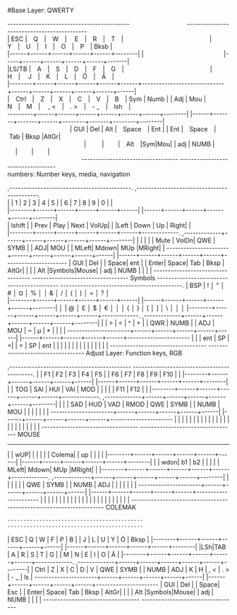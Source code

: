 


   #Base Layer: QWERTY
 
 -------------------------------------------  &emsp;  &emsp;  &emsp; &emsp; &emsp; &emsp; &emsp;   ------------------------------------------- <br/>
  | ESC&nbsp;|&emsp;Q&emsp;|&emsp;W&emsp;| &emsp;E&emsp;|&emsp;R&emsp;|&emsp;T&emsp;|&emsp;  &emsp;  &emsp; &emsp; &emsp; &emsp; &emsp;&emsp;&emsp;&emsp;&emsp;&emsp;                          |&emsp;Y&emsp;|&emsp;U&emsp;|&emsp;I&emsp;|&emsp;O&emsp;|&emsp;P&emsp;|&nbsp;Bksb&nbsp;|<br/>
  |------+------+------+------+------+--------|&nbsp;|&nbsp;&emsp;  &emsp;  &emsp; &emsp; &emsp; &emsp; &emsp;&emsp;&emsp;&emsp;&emsp;|-----+------+------+------+------+-------| <br/>
 |LS/TB&nbsp;|&emsp;A&emsp;|&emsp;S&emsp;|&emsp;D&emsp;|&emsp;F&emsp;|&emsp;G&emsp;| &emsp;  &emsp;  &emsp;&emsp;&emsp;&emsp;&emsp;&emsp; &emsp; &emsp; &emsp; &emsp;|&emsp;H&emsp;| &emsp;J&emsp;|&emsp;K&emsp;|&emsp;L&emsp;|&emsp;Ö&emsp;|&emsp;Ä&emsp;| <br/>
  |--------+------+------+------+------+------+-----------------------------+------+------+------+------+------+------| <br/>
 |&emsp;Ctrl&emsp;|&emsp;Z&emsp;|&emsp;X&emsp;|&emsp;C&emsp;|&emsp;V&emsp;|&emsp;B&emsp;|&nbsp;Sym&nbsp;|&nbsp;Numb&nbsp;| |&nbsp;Adj&nbsp;|&nbsp;Mou&nbsp;|   &emsp;N&emsp;|&emsp;M&emsp;|&emsp; , <&emsp;|&emsp;. >&emsp;|&emsp;- _&emsp;|&emsp;lsh&emsp;| <br/>
   ---------+------+------+------+------+------+------+--------|   |------+-------+-------+------+--------+-------+--------+--------|<br/>
&emsp;&emsp;&emsp;&nbsp;&emsp;&emsp;&nbsp;&emsp;&emsp;&nbsp;&emsp;&emsp;&nbsp;|&nbsp;GUI&nbsp;|&nbsp;Del&nbsp;|&nbsp;Alt&nbsp;|&emsp;Space&emsp;|&nbsp;Ent&nbsp;| |&nbsp;Ent&nbsp;|&emsp;Space&emsp;| &nbsp;Tab&nbsp;|&nbsp;Bksp&nbsp;|AltGr| <br/>
&emsp;&emsp;&emsp;&emsp;&nbsp;&emsp;&nbsp;&emsp;&emsp;&nbsp;&emsp;&emsp;&nbsp;&emsp;&emsp;&nbsp;| &emsp;&nbsp;&emsp;|&emsp;&nbsp;&emsp;|&emsp;Alt&emsp;|Sym|Mou| | adj | NUMB |&emsp;&nbsp;&emsp;|&emsp;&nbsp;&emsp;|&emsp;&nbsp;&emsp;| <br/>
 &emsp;&emsp;&emsp;&emsp;&emsp;&emsp;&emsp;&emsp;&emsp;&emsp;&emsp;&emsp;----------------------------------    ----------------------------------  <br/>
  numbers: Number keys, media, navigation
 
 ,-------------------------------------------.                              ,-------------------------------------------. <br/>
  |        |   1  |  2   |  3   |  4   |  5   |                              |  6   |  7   |  8   |  9   |  0   |        | <br/>
  |--------+------+------+------+------+------|                              |------+------+------+------+------+--------| <br/>
  |   lshift   |      | Prev | Play | Next | VolUp|                          |      |Left | Down | Up   | Right|         | <br/>
  |--------+------+------+------+------+------+-------------.  ,-------------+------+------+------+------+------+--------|
  |        |      |      |      | Mute | VolDn| QWE |  SYMB |  | ADJ| MOU  |        | MLeft| Mdown| MUp  |MRight|        |
   ----------------------+------+------+------+------+------|  |------+------+------+------+------+---------------------- 
                         | GUI  | Del  |      | Space|  ent |  | Enter| Space| Tab  | Bksp | AltGr|
                         |      |      | Alt  |Symbols|Mouse|  | adj | NUMB |      |      |      |
                          ----------------------------------    ---------------------------------- 
 Symbols
   -------------------------------------------                                -------------------------------------------.
  |   BSP  |  !   │  "  │   #  │   ¤  │   %  │                               │  &   │    / │   (  │   )  │  =   │    ?   │    
  |--------+------+------+------+------+------|                              |------+------+------+------+------+--------|
  │        |    @ │  £   │   $  │   €  │      │                              │  {   │  }   │  [   │    ] │   \  │   │    │ 
  |--------+------+------+------+------+------+-------------.  ,-------------+------+------+------+------+------+--------|
  |        |    > |   <  |  ^  |  +    |      |  QWR | NUMB |  |  ADJ |  MOU |  ~   |  µ   |   *  |      |      |        |
   ----------------------+------+------+------+------+------|  |------+------+------+------+------+----------------------
                         |      |      |  ent |  SP   |  =|    |  =   |  SP  |   ent   |      |      |
                         |      |      |      |       |   |    |      |      |         |      |      |
                          ----------------------------------   ---------------------------------- 
  Adjust Layer: Function keys, RGB
 
  ,-------------------------------------------                                -------------------------------------------.
  |        | F1   |  F2  | F3   | F4   | F5   |                              | F6   | F7   |  F8  | F9   | F10  |        |
  |--------+------+------+------+------+------|                              |------+------+------+------+------+--------|
  |        | TOG  | SAI  | HUI  | VAI  | MOD  |                              |      |      |      | F11  | F12  |        |
  |--------+------+------+------+------+------+-------------.  ,-------------+------+------+------+------+------+--------|
  |        |      | SAD  | HUD  | VAD  | RMOD |  QWE | SYMB |  | NUMB |  MOU |      |      |      |      |      |        |
   ----------------------+------+------+------+------+------|  |------+------+------+------+------+---------------------- 
                         |      |      |      |      |      |  |      |      |      |      |      |
                         |      |      |      |      |      |  |      |      |      |      |      |
                          ----------------------------------    ----------------------------------
   MOUSE
  
   -------------------------------------------                                 ------------------------------------------- 
   |        |   wUP|      |      |      |      |                              |  Colema|    |  up  |      |      |        |
   |--------+------+------+------+------+------|                              |------+------+------+------+------+--------|
   |        |  wdon| b1   |  b2  |      |      |                              |      | MLeft| Mdown| MUp  |MRight|        |
   |--------+------+------+------+------+------+-------------.  ,-------------+------+------+------+------+------+--------|
   |        |      |      |      |      |        QWE | SYMB |  | NUMB |  ADJ |       |      |      |      |      |        |
   ----------------------+------+------+------+------+------|  |------+------+------+------+------+---------------------- 
                          |      |      |      |      |      |  |      |      |      |      |      |
                          |      |      |      |      |      |  |      |      |      |      |      |
                           ----------------------------------    ---------------------------------- 
  COLEMAK
  
    -------------------------------------------                                ------------------------------------------- 
   |  ESC   |   Q  |  W   |   F  |   P  |  B   |                              |   J  |   L  |   U  |   Y  |  Ö   |  Bksp  |
   |--------+------+------+------+------+------|                              |------+------+------+------+------+--------|
   |LSh|TAB |  A   |   R  |   S  |   T  |  G   |                              |   M  |   N  |  E   |   I  |  O   |   Ä    |
   |--------+------+------+------+------+------+-------------.  ,-------------+------+------+------+------+------+--------|
   |  Ctrl  |   Z  |   X  |   C  |   D  |  V   | QWE | SYMB |  | NUMB |  ADJ  |   K  |   H  | , < | . >   |  - _   |  ls  |
   ----------------------+------+------+------+------+------|  |------+------+------+------+------+---------------------- 
                        | GUI  | Del  |      | Space| Esc  |  | Enter| Space| Tab  | Bksp | AltGr|
                        |      |      | Alt  |Symbols|Mouse|  | adj | NUMB |      |      |      |
                         ----------------------------------    ----------------------------------
